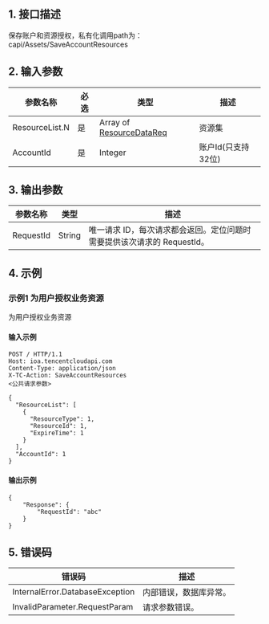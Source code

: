 ## 1. 接口描述




保存账户和资源授权，私有化调用path为：capi/Assets/SaveAccountResources

## 2. 输入参数


| 参数名称 | 必选 | 类型 | 描述 |
|---------|---------|---------|---------|
| ResourceList.N | 是 | Array of [ResourceDataReq](/开放API/云规范接口/版本：2022-06-01/数据结构.md#ResourceDataReq) | 资源集 |
| AccountId | 是 | Integer | 账户Id(只支持32位) |

## 3. 输出参数

| 参数名称 | 类型 | 描述 |
|---------|---------|---------|
| RequestId | String | 唯一请求 ID，每次请求都会返回。定位问题时需要提供该次请求的 RequestId。|

## 4. 示例

### 示例1 为用户授权业务资源

为用户授权业务资源

#### 输入示例

```
POST / HTTP/1.1
Host: ioa.tencentcloudapi.com
Content-Type: application/json
X-TC-Action: SaveAccountResources
<公共请求参数>

{
  "ResourceList": [
    {
      "ResourceType": 1,
      "ResourceId": 1,
      "ExpireTime": 1
    }
  ],
  "AccountId": 1
}
```

#### 输出示例

```
{
    "Response": {
        "RequestId": "abc"
    }
}
```












## 5. 错误码


| 错误码 | 描述 |
|---------|---------|
| InternalError.DatabaseException | 内部错误，数据库异常。 |
| InvalidParameter.RequestParam | 请求参数错误。 |
